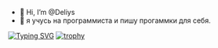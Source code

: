 - 👋 Hi, I’m @Deliys
- 👀 я учусь на программиста и пишу прогаммки для себя.


[![Typing SVG](https://readme-typing-svg.herokuapp.com?color=%2336BCF7&lines=SFU+ONE+LOVE+❤️)](https://git.io/typing-svg)
[![trophy](https://github-profile-trophy.vercel.app/?username=Deliys)](https://github.com/ryo-ma/github-profile-trophy)
<!---
Deliys/Deliys is a ✨ special ✨ repository because its `README.md` (this file) appears on your GitHub profile.
You can click the Preview link to take a look at your changes.
--->
